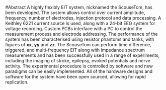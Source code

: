 #Abstract
A highly flexibly EIT system, nicknamed the ScouseTom, has been developed. The system allows control over current amplitude, frequency, number of electrodes, injection protocol and data processing. A Keithley 6221 current source is used, along with a 24-bit EEG system for voltage recording. Custom PCBs interface with a PC to control the measurement process and electrode addressing. The performance of the system has been characterised using resistor phantoms and tanks, with figures of **xx**, **yy** and **zz**. The ScouseTom can perform time difference, triggered, and multi-frequency EIT along with impedance spectrum measurements and has been successfully used in a range of experiments, including the imaging of stroke, epilepsy, evoked potentials and nerve activity. The experimental procedure is controlled by software and new paradigms can be easily implemented. All of the hardware designs and software for the system have been open sourced, allowing for rapid replication.

